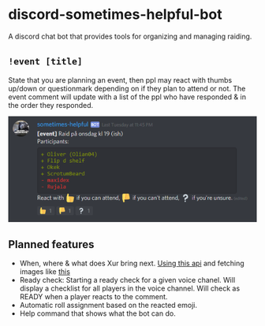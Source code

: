 # discord-sometimes-helpful-bot
A discord chat bot that provides tools for organizing and managing raiding.


## `!event [title]`

State that you are planning an event, then ppl may react with thumbs up/down or questionmark depending on if they plan to attend or not. The event comment will update with a list of the ppl who have responded & in the order they responded.

![](assets/event2.png)


## Planned features

* When, where & what does Xur bring next. [Using this api](https://api.braytech.org/?request=xur&get=history) and fetching images like [this](https://www.bungie.net/common/destiny2_content/icons/1e6af1d4e6ec8568434b1c8f8604b122.jpg)
* Ready check: Starting a ready check for a given voice chanel. Will display a checklist for all players in the voice channel. Will check as READY when a player reacts to the comment.
* Automatic roll assignment based on the reacted emoji. 
* Help command that shows what the bot can do.
